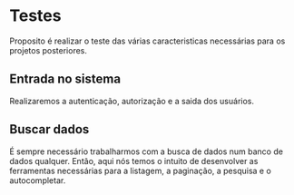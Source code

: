 # Testes
Proposito é realizar o teste das várias caracteristicas necessárias para os projetos posteriores.

## Entrada no sistema
Realizaremos a autenticação, autorização e a saida dos usuários. 

## Buscar dados
É sempre necessário trabalharmos com a busca de dados num banco de dados qualquer. Então, aqui nós temos o
intuito de desenvolver as ferramentas necessárias para a listagem, a paginação, a pesquisa e o autocompletar.